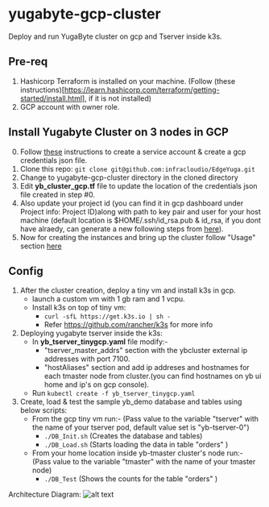 # yugabyte-gcp-cluster
Deploy and run YugaByte cluster on gcp and Tserver inside k3s.

## Pre-req
1. Hashicorp Terraform is installed on your machine. (Follow (these instructions)[https://learn.hashicorp.com/terraform/getting-started/install.html], if it is not installed)
2. GCP account with owner role. 

## Install Yugabyte Cluster on 3 nodes in GCP
0. Follow [these](https://cloud.google.com/docs/authentication/getting-started) instructions to create a service account & create a gcp credentials json file.
1. Clone this repo: ``` git clone git@github.com:infracloudio/EdgeYuga.git ```
2. Change to yugabyte-gcp-cluster directory in the cloned directory
3. Edit **yb_cluster_gcp.tf** file to update the location of the credentials json file created in step #0.
4. Also update your project id (you can find it in gcp dashboard under Project info: Project ID)along with path to key pair and user for your host machine (default location is $HOME/.ssh/id_rsa.pub & id_rsa, if you dont have alraedy, can generate a new following steps from [here](https://www.ssh.com/ssh/keygen/)).
5. Now for creating the instances and bring up the cluster follow "Usage" section [here](https://github.com/yugabyte/terraform-gcp-yugabyte)

## Config
1. After the cluster creation, deploy a tiny vm and install k3s in gcp.
    * launch a custom vm with 1 gb ram and 1 vcpu.
    * Install k3s on top of tiny vm: 
        * ``` curl -sfL https://get.k3s.io | sh - ```
        * Refer https://github.com/rancher/k3s for more info
2. Deploying yugabyte tserver inside the k3s:
    *  In **yb_tserver_tinygcp.yaml** file modify:-
        * "tserver_master_addrs" section with the ybcluster external ip addresses with port 7100.
        * "hostAliases" section and add ip addreses and hostnames for each tmaster node from cluster.(you can find hostnames on yb ui home and ip's on gcp console).
    * Run ``` kubectl create -f yb_tserver_tinygcp.yaml ```
3. Create, load & test the sample yb_demo database and tables using below scripts:
    * From the gcp tiny vm run:-
    (Pass value to the variable "tserver" with the name of your tserver pod, default value set is "yb-tserver-0")
        * ``` ./DB_Init.sh ``` (Creates the database and tables)
        * ``` ./DB_Load.sh ``` (Starts loading the data in table "orders" )
    * From your home location inside yb-tmaster cluster's node run:-
    (Pass value to the variable "tmaster" with the name of your tmaster node)
        * ``` ./DB_Test ``` (Shows the counts for the table "orders" )

Architecture Diagram:
![alt text](https://github.com/manish-infracloud/EdgeYuga/blob/development/Architecture.png)
